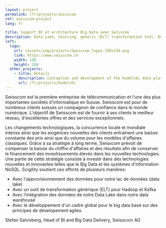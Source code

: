 ```yaml
---
layout: project
permalink: /fr/projects/swisscom
ref: swisscom-project
lang: fr

title: Support BI et architecture Big Data avec Swisscom
description: Data Lake, Sourcing, generic (ELT) transformation tool, Delivery Framework for Big Data, Continuous Integration
left:
  logo:
    url: /assets/img/projects/Swisscom_logo1-150x150.png
    link: https://www.swisscom.ch
    width: 150
    height: 150
  other_projects:
    - title: Details
      description: Conception and development of the Kudelski data platform
      url: /fr/projects/kudelski
---
```


Swisscom est la première entreprise de télécommunication et l'une des plus importantes sociétés d'informatique en Suisse. Swisscom est pour de nombreux clients suisses un compagnon de confiance dans le monde numérique. L'objectif de Swisscom est de fournir à ses clients le meilleur réseau, d'excellentes offres et des services exceptionnels.

Les changements technologiques, la concurrence locale et mondiale intense ainsi que les exigences nouvelles des clients entraînent une baisse constante des prix ainsi que du volume pour les modèles d'affaires classiques. Grâce à sa stratégie à long terme, Swisscom prévoit de compenser la baisse du chiffre d'affaires et des résultats afin de conserver le financement des investissements élevés dans les nouvelles technologies. Une partie de cette stratégie consiste à investir dans des technologies nouvelles et innovantes telles que le Big Data et les systèmes d'information NoSQL. Scigility soutient ces efforts de plusieurs manières:

* Avec l'approvisionnement des données pour notre lac de données (data lake)
* Avec un outil de transformation générique (ELT) pour Hadoop et Kafka
* Avec l'intégration des données de notre Data Lake dans notre data warehouse
* Avec le développement d'un cadre global pour le big data basé sur des principes de dévelopement agiles.

Stefan Salvisberg, Head of BI and Big Data Delivery, Swisscom AG
